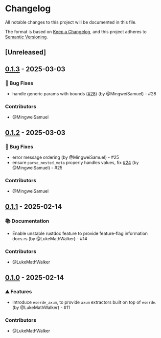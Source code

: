 # Changelog

All notable changes to this project will be documented in this file.

The format is based on [Keep a Changelog](https://keepachangelog.com/en/1.0.0/),
and this project adheres to [Semantic Versioning](https://semver.org/spec/v2.0.0.html).

## [Unreleased]

## [0.1.3](https://github.com/mainmatter/eserde/compare/eserde_axum-0.1.2...eserde_axum-0.1.3) - 2025-03-03


### 🐛 Bug Fixes
- handle generic params with bounds ([#28](https://github.com/mainmatter/eserde/pull/28)) (by @MingweiSamuel) - #28


### Contributors

* @MingweiSamuel

## [0.1.2](https://github.com/mainmatter/eserde/compare/eserde_axum-0.1.1...eserde_axum-0.1.2) - 2025-03-03


### 🐛 Bug Fixes
- error message ordering (by @MingweiSamuel) - #25
- ensure `parse_nested_meta` properly handles values, fix [#24](https://github.com/mainmatter/eserde/pull/24) (by @MingweiSamuel) - #25


### Contributors

* @MingweiSamuel

## [0.1.1](https://github.com/mainmatter/eserde/compare/eserde_axum-0.1.0...eserde_axum-0.1.1) - 2025-02-14


### 📚 Documentation
- Enable unstable rustdoc feature to provide feature-flag information docs.rs (by @LukeMathWalker) - #14


### Contributors

* @LukeMathWalker

## [0.1.0](https://github.com/mainmatter/eserde/releases/tag/eserde_axum-0.1.0) - 2025-02-14


### ⛰️ Features
- Introduce `eserde_axum`, to provide `axum` extractors built on top of `eserde`. (by @LukeMathWalker) - #11


### Contributors

* @LukeMathWalker
